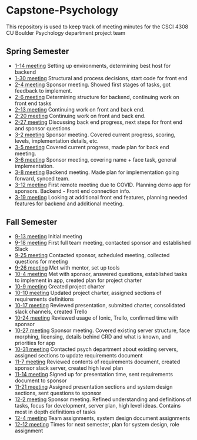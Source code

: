 # Capstone-Psychology

This repository is used to keep track of meeting minutes for the CSCI 4308 CU Boulder Psychology department project team

## Spring Semester

- [1-14 meeting](/meeting_1-14.md) Setting up environments, determining best host for backend
- [1-30 meeting](/meeting_1-30.md) Structural and process decisions, start code for front end
- [2-4 meeting](/meeting_2-4.md) Sponsor meeting. Showed first stages of tasks, got feedback to implement.
- [2-6 meeting](/meeting_2-6.md) Determining structure for backend, continuing work on front end tasks
- [2-13 meeting](/meeting_2-13.md) Continuing work on front and back end.
- [2-20 meeting](/meeting_2-20.md) Continuing work on front and back end.
- [2-27 meeting](/meeting_2-27.md) Discussing back end progress, next steps for front end and sponsor questions
- [3-2 meeting](/meeting_3-2.md) Sponsor meeting.  Covered current progress, scoring, levels, implementation details, etc.
- [3-5 meeting](/meeting_3-5.md) Covered current progress, made plan for back end meeting.
- [3-6 meeting](/meeting_3-6.md) Sponsor meeting, covering name + face task, general implementation.
- [3-8 meeting](/meeting_3-8.md) Backend meeting.  Made plan for implementation going forward, synced team.
- [3-12 meeting](/meeting_3-12.md) First remote meeting due to COVID.  Planning demo app for sponsors.  Backend - Front end connection info.
- [3-19 meeting](/meeting_3-19.md) Looking at additional front end features, planning needed features for backend and additional meeting.

## Fall Semester

- [9-13 meeting](/meeting_9-13.md) Initial meeting
- [9-18 meeting](/meeting_9-18.md) First full team meeting, contacted sponsor and established Slack
- [9-25 meeting](/meeting_9-25.md) Contacted sponsor, scheduled meeting, collected questions for meeting
- [9-26 meeting](/meeting_9-26.md) Met with mentor, set up tools
- [10-4 meeting](/meeting_10-4.md) Met with sponsor, answered questions, established tasks to implement in app, created plan for project charter
- [10-9 meeting](/meeting_10-9.md) Created project charter
- [10-10 meeting](/meeting_10-10.md) Updated project charter, assigned sections of requirements definitions
- [10-17 meeting](/meeting_10-17.md) Reviewed presentation, submitted charter, consolidated slack channels, created Trello
- [10-24 meeting](/meeting_10-24.md) Reviewed usage of Ionic, Trello, confirmed time with sponsor
- [10-27 meeting](/meeting_10-27.md) Sponsor meeting.  Covered existing server structure, face morphing, licensing, details behind CRD and what is known, and priorities for app
- [10-31 meeting](/meeting_10-31.md) Contacted psych department about existing servers, assigned sections to update requirements document
- [11-7 meeting](/meeting_11-7.md) Reviewed contents of requirements document, created sponsor slack server, created high level plan
- [11-14 meeting](/meeting_11-14.md) Signed up for presentation time, sent requirements document to sponsor
- [11-21 meeting](/meeting_11-21.md) Assigned presentation sections and system design sections, sent questions to sponsor
- [12-2 meeting](/meeting_12-2.md) Sponsor meeting.  Refined understanding and definitions of tasks, focus for development, server plan, high level ideas.  Contains most in depth definitions of tasks
- [12-4 meeting](/meeting_12-4.md) Team assignments, system design document assignments
- [12-12 meeting](/meeting_12-12.md) Times for next semester, plan for system design, role assignment
